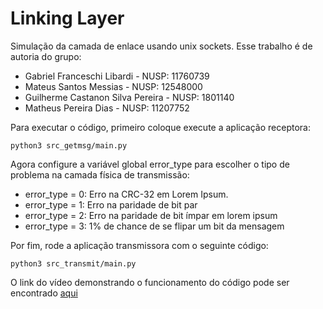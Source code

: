 # Linking Layer

Simulação da camada de enlace usando unix sockets. Esse trabalho é de autoria do grupo:
- Gabriel Franceschi Libardi - NUSP: 11760739
- Mateus Santos Messias - NUSP: 12548000
- Guilherme Castanon Silva Pereira - NUSP: 1801140
- Matheus Pereira Dias - NUSP: 11207752

Para executar o código, primeiro coloque execute a aplicação receptora:

```
python3 src_getmsg/main.py
```

Agora configure a variável global error_type para escolher o tipo de 
problema na camada física de transmissão:
- error_type = 0: Erro na CRC-32 em Lorem Ipsum.
- error_type = 1: Erro na paridade de bit par
- error_type = 2: Erro na paridade de bit ímpar em lorem ipsum
- error_type = 3: 1% de chance de se flipar um bit da mensagem

Por fim, rode a aplicação transmissora com o seguinte código:
```
python3 src_transmit/main.py
```

O link do vídeo demonstrando o funcionamento do código pode ser encontrado [aqui](https://drive.google.com/file/d/17hgyjYYfkpFR_P75-F4WF7eqzGV_sfCt/view?usp=sharing)